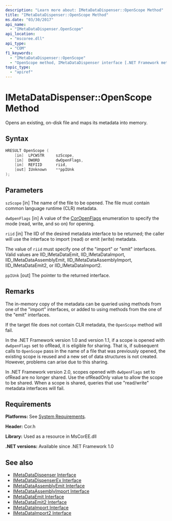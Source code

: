 ```yaml
---
description: "Learn more about: IMetaDataDispenser::OpenScope Method"
title: "IMetaDataDispenser::OpenScope Method"
ms.date: "03/30/2017"
api_name:
  - "IMetaDataDispenser.OpenScope"
api_location:
  - "mscoree.dll"
api_type:
  - "COM"
f1_keywords:
  - "IMetaDataDispenser::OpenScope"
  - "OpenScope method, IMetaDataDispenser interface [.NET Framework metadata]"
topic_type:
  - "apiref"
---
```

# IMetaDataDispenser::OpenScope Method

Opens an existing, on-disk file and maps its metadata into memory.

## Syntax

```cpp
HRESULT OpenScope (
    [in]  LPCWSTR     szScope,
    [in]  DWORD       dwOpenFlags,
    [in]  REFIID      riid,
    [out] IUnknown    **ppIUnk
);
```

## Parameters

 `szScope`
 [in] The name of the file to be opened. The file must contain common language runtime (CLR) metadata.

 `dwOpenFlags`
 [in] A value of the [CorOpenFlags](./coropenflags-enumeration.md) enumeration to specify the mode (read, write, and so on) for opening.

 `riid`
 [in] The IID of the desired metadata interface to be returned; the caller will use the interface to import (read) or emit (write) metadata.

 The value of `riid` must specify one of the "import" or "emit" interfaces. Valid values are IID_IMetaDataEmit, IID_IMetaDataImport, IID_IMetaDataAssemblyEmit, IID_IMetaDataAssemblyImport, IID_IMetaDataEmit2, or IID_IMetaDataImport2.

 `ppIUnk`
 [out] The pointer to the returned interface.

## Remarks

 The in-memory copy of the metadata can be queried using methods from one of the "import" interfaces, or added to using methods from the one of the "emit" interfaces.

 If the target file does not contain CLR metadata, the `OpenScope` method will fail.

 In the .NET Framework version 1.0 and version 1.1, if a scope is opened with `dwOpenFlags` set to ofRead, it is eligible for sharing. That is, if subsequent calls to `OpenScope` pass in the name of a file that was previously opened, the existing scope is reused and a new set of data structures is not created. However, problems can arise due to this sharing.

 In .NET Framework version 2.0, scopes opened with `dwOpenFlags` set to ofRead are no longer shared. Use the ofReadOnly value to allow the scope to be shared. When a scope is shared, queries that use "read/write" metadata interfaces will fail.

## Requirements

 **Platforms:** See [System Requirements](../../../framework/get-started/system-requirements.md).

 **Header:** Cor.h

 **Library:** Used as a resource in MsCorEE.dll

 **.NET versions:** Available since .NET Framework 1.0

## See also

- [IMetaDataDispenser Interface](imetadatadispenser-interface.md)
- [IMetaDataDispenserEx Interface](imetadatadispenserex-interface.md)
- [IMetaDataAssemblyEmit Interface](imetadataassemblyemit-interface.md)
- [IMetaDataAssemblyImport Interface](imetadataassemblyimport-interface.md)
- [IMetaDataEmit Interface](imetadataemit-interface.md)
- [IMetaDataEmit2 Interface](imetadataemit2-interface.md)
- [IMetaDataImport Interface](imetadataimport-interface.md)
- [IMetaDataImport2 Interface](imetadataimport2-interface.md)
